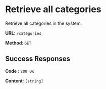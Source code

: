 # Retrieve all categories

Retrieve all categories in the system.

**URL**: `/categories`

**Method**: `GET`

## Success Responses

**Code** : `200 OK`

**Content**: `[string]`
